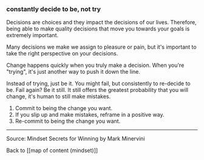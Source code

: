 ### constantly decide to be, not try

Decisions are choices and they impact the decisions of our lives. Therefore, being able to make quality decisions that move you towards your goals is extremely important.

Many decisions we make we assign to pleasure or pain, but it's important to take the right perspective on your decisions.

Change happens quickly when you truly make a decision. When you're "trying", it's just another way to push it down the line.

Instead of trying, just be it. You might fail, but consistently to re-decide to be. Fail again? Be it still. It still offers the greatest probability that you will change, it's human to still make mistakes. 

1. Commit to being the change you want.
2. If you slip up and make mistakes, reframe in a positive way.
3. Re-commit to being the change you want.

---

Source: Mindset Secrets for Winning by Mark Minervini

Back to [[map of content (mindset)]]